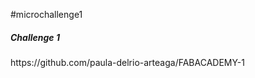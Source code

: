 #microchallenge1
<h5> Challenge 1 </h5>
<p>https://github.com/paula-delrio-arteaga/FABACADEMY-1 </p>
